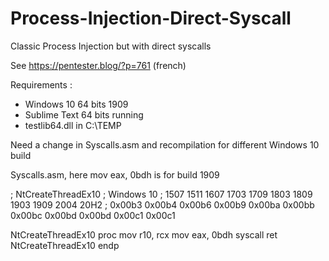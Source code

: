 # Process-Injection-Direct-Syscall
Classic Process Injection but with direct syscalls

See https://pentester.blog/?p=761 (french)

Requirements :

- Windows 10 64 bits 1909
- Sublime Text 64 bits running
- testlib64.dll in C:\TEMP

Need a change in Syscalls.asm and recompilation for different Windows 10 build

Syscalls.asm, here 	mov eax, 0bdh is for build 1909

; NtCreateThreadEx10
; Windows 10
; 1507		 1511		 1607		 1703		 1709		 1803		 1809		 1903		 1909		 2004		20H2
; 0x00b3 	 0x00b4 	 0x00b6 	 0x00b9 	 0x00ba 	 0x00bb 	 0x00bc 	 0x00bd 	 0x00bd 	 0x00c1 	 0x00c1

NtCreateThreadEx10 proc
		mov r10, rcx
		mov eax, 0bdh
		syscall
		ret
NtCreateThreadEx10 endp

